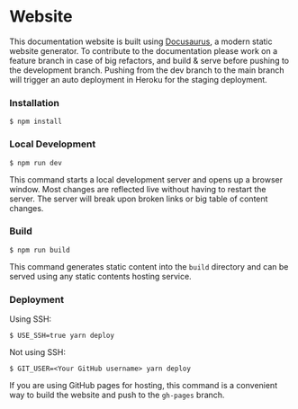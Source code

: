 # Website

This documentation website is built using [Docusaurus](https://docusaurus.io/), a modern static website generator.
To contribute to the documentation please work on a feature branch in case of big refactors, and build & serve before pushing to the development branch. 
Pushing from the dev branch to the main branch will trigger an auto deployment in Heroku for the staging deployment. 

### Installation

```
$ npm install
```

### Local Development

```
$ npm run dev
```

This command starts a local development server and opens up a browser window. Most changes are reflected live without having to restart the server. The server will break upon broken links or big table of content changes. 

### Build

```
$ npm run build
```

This command generates static content into the `build` directory and can be served using any static contents hosting service.

### Deployment

Using SSH:

```
$ USE_SSH=true yarn deploy
```

Not using SSH:

```
$ GIT_USER=<Your GitHub username> yarn deploy
```

If you are using GitHub pages for hosting, this command is a convenient way to build the website and push to the `gh-pages` branch.
